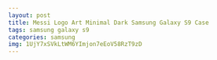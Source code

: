 ```yaml
---
layout: post
title: Messi Logo Art Minimal Dark Samsung Galaxy S9 Case
tags: samsung galaxy s9
categories: samsung
img: 1UjY7xSVkLtWM6YImjon7eEoV58RzT9zD
---
```

